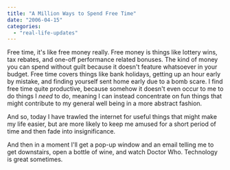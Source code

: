 ```yaml
---
title: "A Million Ways to Spend Free Time"
date: "2006-04-15"
categories: 
  - "real-life-updates"
---
```


Free time, it's like free money really. Free money is things like lottery wins, tax rebates, and one-off performance related bonuses. The kind of money you can spend without guilt because it doesn't feature whatsoever in your budget. Free time covers things like bank holidays, getting up an hour early by mistake, and finding yourself sent home early due to a bomb scare. I find free time quite productive, because somehow it doesn't even occur to me to do things I _need_ to do, meaning I can instead concentrate on fun things that might contribute to my general well being in a more abstract fashion.

And so, today I have trawled the internet for useful things that might make my life easier, but are more likely to keep me amused for a short period of time and then fade into insignificance.

And then in a moment I'll get a pop-up window and an email telling me to get downstairs, open a bottle of wine, and watch Doctor Who. Technology is great sometimes.
